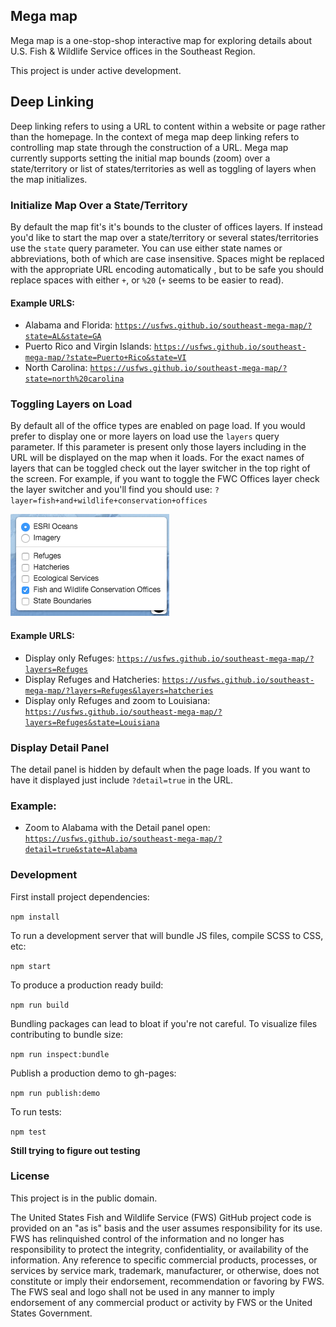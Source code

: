 ## Mega map

Mega map is a one-stop-shop interactive map for exploring details about U.S. Fish & Wildlife Service offices in the Southeast Region.

This project is under active development.

## Deep Linking

Deep linking refers to using a URL to content within a website or page rather than the homepage.  In the context of mega map deep linking refers to controlling map state through the construction of a URL.  Mega map currently supports setting the initial map bounds (zoom) over a state/territory or list of states/territories as well as toggling of layers when the map initializes.

### Initialize Map Over a State/Territory

By default the map fit's it's bounds to the cluster of offices layers.  If instead you'd like to start the map over a state/territory or several states/territories use the `state` query parameter.  You can use either state names or abbreviations, both of which are case insensitive. Spaces might be replaced with the appropriate URL encoding automatically , but to be safe you should replace spaces with either `+`, or `%20` (`+` seems to be easier to read).

#### Example URLS:
- Alabama and Florida: [`https://usfws.github.io/southeast-mega-map/?state=AL&state=GA`](https://usfws.github.io/southeast-mega-map/?state=AL&state=GA)
- Puerto Rico and Virgin Islands: [`https://usfws.github.io/southeast-mega-map/?state=Puerto+Rico&state=VI`](https://usfws.github.io/southeast-mega-map/?state=Puerto+Rico&state=VI)
- North Carolina: [`https://usfws.github.io/southeast-mega-map/?state=north%20carolina`](https://usfws.github.io/southeast-mega-map/?state=north%20carolina)

### Toggling Layers on Load

By default all of the office types are enabled on page load.  If you would prefer to display one or more layers on load use the `layers` query parameter.  If this parameter is present only those layers including in the URL will be displayed on the map when it loads.  For the exact names of layers that can be toggled check out the layer switcher in the top right of the screen.  For example, if you want to toggle the FWC Offices layer check the layer switcher and you'll find you should use: `?layer=fish+and+wildlife+conservation+offices`

![Layer Switcher](https://github.com/USFWS/southeast-mega-map/blob/master/layer-switcher.png)

#### Example URLS:
- Display only Refuges: [`https://usfws.github.io/southeast-mega-map/?layers=Refuges`](https://usfws.github.io/southeast-mega-map/?layers=Refuges)
- Display Refuges and Hatcheries: [`https://usfws.github.io/southeast-mega-map/?layers=Refuges&layers=hatcheries`](https://usfws.github.io/southeast-mega-map/?layers=Refuges&layers=hatcheries)
- Display only Refuges and zoom to Louisiana: [`https://usfws.github.io/southeast-mega-map/?layers=Refuges&state=Louisiana`](https://usfws.github.io/southeast-mega-map/?layers=Refuges&state=Louisiana)

### Display Detail Panel

The detail panel is hidden by default when the page loads.  If you want to have it displayed just include `?detail=true` in the URL.

### Example:

- Zoom to Alabama with the Detail panel open: [`https://usfws.github.io/southeast-mega-map/?detail=true&state=Alabama`](https://usfws.github.io/southeast-mega-map/?detail=true&state=Alabama)

### Development

First install project dependencies:

`npm install`

To run a development server that will bundle JS files, compile SCSS to CSS, etc:

`npm start`

To produce a production ready build:

`npm run build`

Bundling packages can lead to bloat if you're not careful.  To visualize files contributing to bundle size:

`npm run inspect:bundle`

Publish a production demo to gh-pages:

`npm run publish:demo`

To run tests:

`npm test`

**Still trying to figure out testing**

### License

This project is in the public domain.

The United States Fish and Wildlife Service (FWS) GitHub project code is provided on an "as is" basis and the user assumes responsibility for its use. FWS has relinquished control
of the information and no longer has responsibility to protect the integrity, confidentiality, or availability of the information. Any reference to specific commercial products, processes, or services by service mark, trademark, manufacturer, or otherwise, does not constitute or imply their endorsement, recommendation or favoring by FWS. The FWS seal and logo shall not be used in any manner to imply endorsement of any commercial product or activity by FWS or the United States Government.
